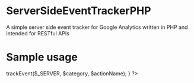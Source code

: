 # ServerSideEventTrackerPHP

A simple server side event tracker for Google Analytics written in PHP and intended for RESTful APIs


# Sample usage

<?php
function sendComplexEventAnalysisNew($cmd, $userId){
    $newTracker = new GoogleAnalysisTracker('UA-XXXXXXXX-X', 'example.com', $userId);

    $newTracker->trackEvent($_SERVER, $category, $actionName);
}
?>
